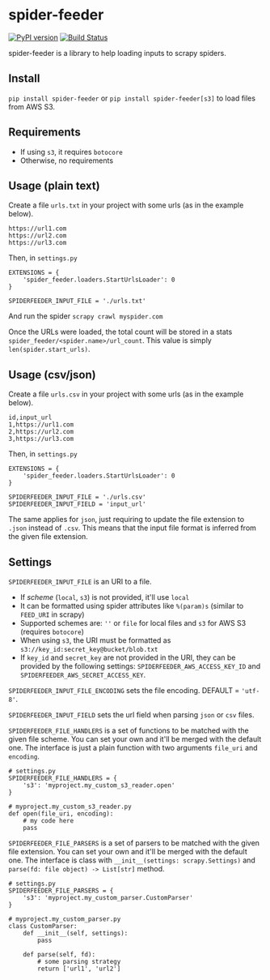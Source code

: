 # spider-feeder
[![PyPI version](https://badge.fury.io/py/spider-feeder.svg)](https://badge.fury.io/py/spider-feeder)
[![Build Status](https://api.travis-ci.com/ejulio/spider-feeder.png)](https://api.travis-ci.com/ejulio/spider-feeder.png)

spider-feeder is a library to help loading inputs to scrapy spiders.

## Install

`pip install spider-feeder` or `pip install spider-feeder[s3]` to load files from AWS S3.

## Requirements

* If using `s3`, it requires `botocore`
* Otherwise, no requirements

## Usage (plain text)

Create a file `urls.txt` in your project with some urls (as in the example below).
```
https://url1.com
https://url2.com
https://url3.com
```

Then, in `settings.py`
```
EXTENSIONS = {
    'spider_feeder.loaders.StartUrlsLoader': 0
}

SPIDERFEEDER_INPUT_FILE = './urls.txt'
```

And run the spider `scrapy crawl myspider.com`

Once the URLs were loaded, the total count will be stored in a stats 
`spider_feeder/<spider.name>/url_count`.
This value is simply `len(spider.start_urls)`.

## Usage (csv/json)

Create a file `urls.csv` in your project with some urls (as in the example below).
```
id,input_url
1,https://url1.com
2,https://url2.com
3,https://url3.com
```

Then, in `settings.py`
```
EXTENSIONS = {
    'spider_feeder.loaders.StartUrlsLoader': 0
}

SPIDERFEEDER_INPUT_FILE = './urls.csv'
SPIDERFEEDER_INPUT_FIELD = 'input_url'
```

The same applies for `json`, just requiring to update the file extension to `.json` instead of `.csv`.
This means that the input file format is inferred from the given file extension.

## Settings

`SPIDERFEEDER_INPUT_FILE` is an URI to a file.
* If _scheme_ (`local`, `s3`) is not provided, it'll use `local`
* It can be formatted using spider attributes like `%(param)s` (similar to `FEED_URI` in scrapy)
* Supported schemes are: `''` or `file` for local files and `s3` for AWS S3 (requires `botocore`)
* When using `s3`, the URI must be formatted as `s3://key_id:secret_key@bucket/blob.txt`
* If `key_id` and `secret_key` are not provided in the URI, they can be provided by the following settings: `SPIDERFEEDER_AWS_ACCESS_KEY_ID` and `SPIDERFEEDER_AWS_SECRET_ACCESS_KEY`.

`SPIDERFEEDER_INPUT_FILE_ENCODING` sets the file encoding. DEFAULT = `'utf-8'`.

`SPIDERFEEDER_INPUT_FIELD` sets the url field when parsing `json` or `csv` files.

`SPIDERFEEDER_FILE_HANDLERS` is a set of functions to be matched with the given file scheme.
You can set your own and it'll be merged with the default one.
The interface is just a plain function with two arguments `file_uri` and `encoding`.
```
# settings.py
SPIDERFEEDER_FILE_HANDLERS = {
    's3': 'myproject.my_custom_s3_reader.open'
}

# myproject.my_custom_s3_reader.py
def open(file_uri, encoding):
    # my code here
    pass
```

`SPIDERFEEDER_FILE_PARSERS` is a set of parsers to be matched with the given file extension.
You can set your own and it'll be merged with the default one.
The interface is class with `__init__(settings: scrapy.Settings)` and `parse(fd: file object) -> List[str]` method.
```
# settings.py
SPIDERFEEDER_FILE_PARSERS = {
    's3': 'myproject.my_custom_parser.CustomParser'
}

# myproject.my_custom_parser.py
class CustomParser:
    def __init__(self, settings):
        pass
    
    def parse(self, fd):
        # some parsing strategy
        return ['url1', 'url2']
```
